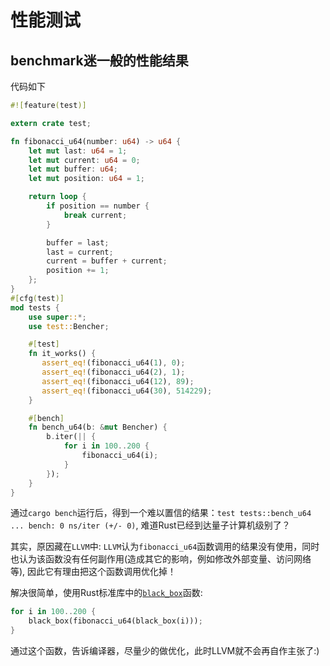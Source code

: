 # 性能测试


## benchmark迷一般的性能结果
代码如下
```rust
#![feature(test)]

extern crate test;

fn fibonacci_u64(number: u64) -> u64 {
    let mut last: u64 = 1;
    let mut current: u64 = 0;
    let mut buffer: u64;
    let mut position: u64 = 1;

    return loop {
        if position == number {
            break current;
        }

        buffer = last;
        last = current;
        current = buffer + current; 
        position += 1;
    };
}
#[cfg(test)]
mod tests {
    use super::*;
    use test::Bencher;

    #[test]
    fn it_works() {
       assert_eq!(fibonacci_u64(1), 0); 
       assert_eq!(fibonacci_u64(2), 1); 
       assert_eq!(fibonacci_u64(12), 89); 
       assert_eq!(fibonacci_u64(30), 514229); 
    }

    #[bench]
    fn bench_u64(b: &mut Bencher) {
        b.iter(|| {
            for i in 100..200 {
                fibonacci_u64(i);
            }
        });
    }
}
```
通过`cargo bench`运行后，得到一个难以置信的结果：`test tests::bench_u64 ... bench: 0 ns/iter (+/- 0)`, 难道Rust已经到达量子计算机级别了？

其实，原因藏在`LLVM`中: `LLVM`认为`fibonacci_u64`函数调用的结果没有使用，同时也认为该函数没有任何副作用(造成其它的影响，例如修改外部变量、访问网络等), 因此它有理由把这个函数调用优化掉！

解决很简单，使用Rust标准库中的[`black_box`](https://doc.rust-lang.org/std/hint/fn.black_box.html)函数:
```rust
for i in 100..200 {
    black_box(fibonacci_u64(black_box(i)));
}
```

通过这个函数，告诉编译器，尽量少的做优化，此时LLVM就不会再自作主张了:)